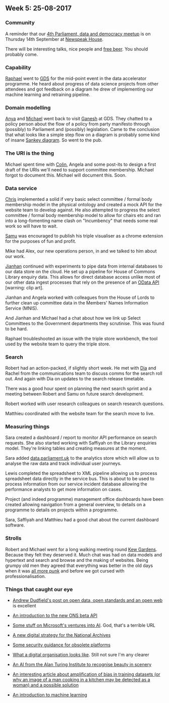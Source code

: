 ## Week 5: 25-08-2017

### Community

A reminder that our [4th Parliament, data and democracy meetup](https://attending.io/events/parliament-data-and-democracy-meetup-4) is on Thursday 14th September at [Newspeak House](https://www.nwspk.com/). 

There will be interesting talks, nice people and [free beer](https://www.howtogeek.com/howto/31717/what-do-the-phrases-free-speech-vs.-free-beer-really-mean/). You should probably come.




### Capability

[Raphael](https://twitter.com/raphaelleung) went to [GDS](https://gds.blog.gov.uk/) for the mid-point event in the data accelerator programme. He heard about progress of data science projects from other attendees and got feedback on a diagram he drew of implementing our machine learning and retraining pipeline.



### Domain modelling

[Anya](https://twitter.com/bitten_) and [Michael](https://twitter.com/fantasticlife) went back to visit [Ganesh](https://twitter.com/gansenthi) at GDS. They chatted to a policy person about the flow of a policy from party manifesto through (possibly) to Parliament and (possibly) legislation. Came to the conclusion that what looks like a simple step flow on a diagram is probably some kind of insane [Sankey diagram](https://en.wikipedia.org/wiki/Sankey_diagram). So went to the pub.

### The URI is the thing

Michael spent time with [Colin](https://twitter.com/colinpattinson), Angela and some post-its to design a first draft of the URIs we'll need to support committee membership. Michael forgot to document this. Michael will document this. Soon.



### Data service

[Chris](https://twitter.com/chrisalcockdev) implemented a solid if very basic select committee / formal body membership model in the physical ontology and created a mock API for the website team to develop against. He also attempted to progress the select committee / formal body membership model to allow for chairs etc and ran into a long-fomenting name clash on "Incumbency" that needs some real work so will have to wait.

[Samu](https://twitter.com/langsamu) was encouraged to publish his triple visualiser as a chrome extension for the purposes of fun and profit.

Mike had Alex, our new operations person, in and we talked to him about our work.

[Jianhan](https://twitter.com/jianhanzhu) continued with experiments to pipe data from internal databases to our data store on the cloud. He set up a pipeline for House of Commons Library enquiry data. This allows for direct database access unlike most of our other data ingest processes that rely on the presence of an [OData API](http://www.odata.org/) [warning: clip art].

Jianhan and Angela worked with colleagues from the House of Lords to further clean up committee data in the Members' Names Information Service (MNIS).

And Jianhan and Michael had a chat about how we link up Select Committees to the Government departments they scrutinise. This was found to be hard.

Raphael troubleshooted an issue with the triple store workbench, the tool used by the website team to query the triple store.


### Search

Robert had an action-packed, if slightly short week. He met with [Dia](https://twitter.com/DN78) and Rachel from the communications team to discuss comms for the search roll out. And again with Dia on updates to the search release timetable.

There was a good hour spent on planning the next search sprint and a meeting between Robert and Samu on future search development.

Robert worked with user research colleagues on search research questions.

Matthieu coordinated with the website team for the search move to live.



### Measuring things

Sara created a dashboard / report to monitor API performance on search requests. She also started working with Saffiyah on the Library enquiries model. They're linking tables and creating measures at the moment.

Sara added [data.parliament.uk](http://www.data.parliament.uk/) to the analytics store which will allow us to analyse the raw data and track individual user journeys.

Lewis completed the spreadsheet to XML pipeline allowing us to process spreadsheet data directly in the service bus. This is about to be used to process information from our service incident database allowing the performance analysts to get more information on cases.

Project (and indeed programme) management office dashboards have been created allowing navigation from a general overview, to details on a programme to details on projects within a programme.

Sara, Saffiyah and Matthieu had a good chat about the current dashboard software.



### Strolls

Robert and Michael went for a long walking meeting round [Kew Gardens](https://www.kew.org/). Because they felt they deserved it. Much chat was had on data models and hypertext and search and browse and the making of websites. Being grumpy old men they agreed that everything was better in the old days when it was [all more punk](https://www.youtube.com/watch?v=78S0yrMLfTU) and before we got cursed with professionalisation.


### Things that caught our eye

* [Andrew Dudfield's post on open data, open standards and an open web](http://mrdudders.posthaven.com/open-the-data-save-the-world) is excellent

* [An introduction to the new ONS beta API](http://digitalblog.ons.gov.uk/2017/07/13/api-an-introduction/)

* [Some stuff on Microsoft's ventures into AI](https://www.pluralsight.com/blog/software-development/microsoft-ai-tools-2018?mkt_tok=eyJpIjoiTUdObE1EWXhZelZrTldKbSIsInQiOiJtMFwvV2dMYndnK3BpdVlTVjM0MnU3MWloQ3JqMEFvdm81TUpZbzNPTmVDZ09iR012Rlk5OCsraDF3MDl2REdrcGJRdURtWjhyd2JIQXg1NmJna3RGaGtOTVwvQ0N1aUlNYWQxRXJKOW1yUk8rSmszajAyeEFhbGpOMXRRM2lzQUZrIn0%3D&oid=&promo=&utm_campaign=nl-w-a-082317&utm_content=&utm_medium=email&utm_source=marketo&utm_term=&vid=7010a000002BeZdAAK). God, that's a terrible URL

* [A new digital strategy for the National Archives](http://www.nationalarchives.gov.uk/about/our-role/plans-policies-performance-and-projects/our-plans/digital-strategy/)

* [Some security guidance for obsolete platforms](https://www.ncsc.gov.uk/guidance/obsolete-platforms-security-guidance)

* [What a digital organisation looks like](https://medium.com/doteveryone/what-a-digital-organisation-looks-like-82426a210ab8). Still not sure I'm any clearer

* [An AI from the Alan Turing Institute to recognise beauty in scenery](https://www.turing.ac.uk/media/news/ai-trained-recognise-beautiful-scenery/)

* [An interesting article about amplification of bias in training datasets (or why an image of a man cooking in a kitchen may be detected as a woman) and a possible solution](https://www.cs.virginia.edu/~vicente/files/bias.pdf)

* [An introduction to machine learning](https://medium.com/machine-learning-for-humans/why-machine-learning-matters-6164faf1df12) 

